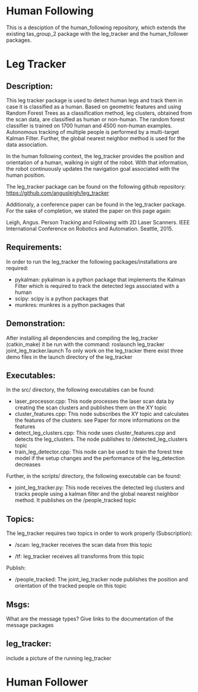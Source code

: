 Human Following
===========

This is a desciption of the human_following repository, which extends the existing tas_group_2 package with the leg_tracker and the human_follower packages.


Leg Tracker
===========
Description:
--------------------

This leg tracker package is used to detect human legs and track them in case it is classified as a human. Based on geometric features and using Random Forest Trees as a classification method, leg clusters, obtained from the scan data, are classified as human or non-human. The random forest classifier is trained on 1700 human and 4500 non-human examples. Autonomous tracking of multiple people is performed by a multi-target Kalman Filter. Further, the global nearest neighbor method is used for the data association. 

In the human following context, the leg_tracker provides the position and orientation of a human, walking in sight of the robot. With that information, the robot continuously updates the navigation goal associated with the human position. 

The leg_tracker package can be found on the following github repository: https://github.com/angusleigh/leg_tracker

Additionaly, a conference paper can be found in the leg_tracker package. For the sake of completion, we stated the paper on this page again: 

Leigh, Angus. Person Tracking and Following with 2D Laser Scanners. IEEE International Conference on Robotics and Automation. Seattle, 2015.

Requirements:
--------------------

In order to run the leg_tracker the following packages/installations are required: 

- pykalman: pykalman is a python package that implements the Kalman Filter which is required to track the detected legs associated with a human 
- scipy: scipy is a python packages that 
- munkres: munkres is a python packages that 


Demonstration:
--------------------

After installing all dependencies and compiling the leg_tracker (catkin_make) it be run with the command: roslaunch leg_tracker joint_leg_tracker.launch
To only work on the leg_tracker there exist three demo files in the launch directory of the leg_tracker


Executables:
--------------------

In the src/ directory, the following executables can be found: 


- laser_processor.cpp: This node processes the laser scan data by creating the scan clusters and publishes them on the XY topic 
- cluster_features.cpp: This node subscribes the XY topic and calculates the features of the clusters: see Paper for more informations on the features
- detect_leg_clusters.cpp: This node uses cluster_features.cpp and detects the leg_clusters. The node publishes to /detected_leg_clusters topic
- train_leg_detector.cpp: This node can be used to train the forest tree model if the setup changes and the performance of the leg_detection decreases

Further, in the scripts/ directory, the following executable can be found: 

- joint_leg_tracker.py: This node receives the detected leg clusters and tracks people using a kalman filter and the global nearest neighbor method. It publishes on the /people_tracked topic


Topics:
--------------------

The leg_tracker requires two topics in order to work properly (Subscription): 

- /scan: leg_tracker receives the scan data from this topic

- /tf: leg_tracker receives all transforms from this topic

Publish: 

- /people_tracked: The joint_leg_tracker node publishes the position and orientation of the tracked people on this topic


Msgs:
--------------------

What are the message types?
Give links to the documentation of the message packages 

leg_tracker:
--------------------

include a picture of the running leg_tracker 


Human Follower
===========




